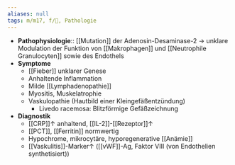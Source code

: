 ```yaml
---
aliases: null
tags: m/m17, f/💉, Pathologie
---
```

- **Pathophysiologie**:: [[Mutation]] der Adenosin-Desaminase-2 → unklare Modulation der Funktion von [[Makrophagen]] und [[Neutrophile Granulocyten]] sowie des Endothels
- **Symptome**
	- [[Fieber]] unklarer Genese
	- Anhaltende Inflammation
	- Milde [[Lymphadenopathie]]
	- Myositis, Muskelatrophie
	- Vaskulopathie (Hautbild einer Kleingefäßentzündung)
		- Livedo racemosa: Blitzförmige Gefäßzeichnung
- **Diagnostik**
	- [[CRP]]↑ anhaltend, [[IL-2]]-[[Rezeptor]]↑
	- [[PCT]], [[Ferritin]] normwertig
	- Hypochrome, mikrocytäre, hyporegenerative [[Anämie]]
	- [[Vaskulitis]]-Marker↑ ([[vWF]]-Ag, Faktor VIII (von Endothelien synthetisiert))